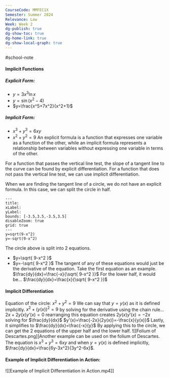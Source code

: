 ```yaml
---
CourseCode: MMFEC1X
Semester: Summer 2024
Relevance: Low
Week: Week 2
dg-publish: true
dg-show-toc: true
dg-home-link: true
dg-show-local-graph: true
---
```

#school-note 
#### Implicit Functions
##### Explicit Form:
- $y=3x^3\ln{x}$
- $y=\sin(x^2-4)$
- $y=\frac{x^5+7x^2}{x^2+1}$
##### Implicit Form:
- $x^3+y^3=6xy$
- $x^2+y^2=9$
An explicit formula is a function that expresses one variable as a function of the other, while an implicit formula represents a relationship between variables without expressing one variable in terms of the other.

For a function that passes the vertical line test, the slope of a tangent line to the curve can be found by explicit differentiation. For a function that does not pass the vertical line test, we can use implicit differentiation.

When we are finding the tangent line of a circle, we do not have an explicit formula. In this case, we can split the circle in half.

```functionplot
---
title: 
xLabel: 
yLabel: 
bounds: [-3.5,3.5,-3.5,3.5]
disableZoom: true
grid: true
---
y=sqrt(9-x^2)
y=-sqrt(9-x^2)
```
The circle above is split into 2 equations.
- $y=\sqrt{ 9-x^2 }$
- $y=-\sqrt{ 9-x^2 }$
The tangent of any of these equations would just be the derivative of the equation. Take the first equation as an example.
$\frac{dy}{dx}=\frac{-x}{\sqrt{ 9-x^2 }}$
For the lower half, it would be...
$\frac{dy}{dx}=\frac{x}{\sqrt{ 9-x^2 }}$
#### Implicit Differentiation
Equation of the circle: $x^2+y^2=9$
We can say that $y=y(x)$ as it is defined implicitly.
$x^2+(y(x))^2=9$
by solving for the derivative using the chain rule...
$2x+2y(x)y'(x)=0$
rearranging this equation creates
$2y(x)y'(x) = -2x$
solving for $\frac{dy}{dx}$
$y'(x)=\frac{-2x}{2y(x)}=-\frac{x}{y(x)}$
Lastly, it simplifies to
$\frac{dy}{dx}=\frac{-x}{y}$
By applying this to the circle, we can get the 2 equations of the upper half and the lower half.
![[Folium of Descartes.png]]Another example can be used on the folium of Descartes. The equation is $x^3+y^3=6xy$ and when $y=y(x)$ is defined implicitly, $\frac{dy}{dx}=\frac{6y-3x^2}{3y^2-6x}$.
#### Example of Implicit Differentiation in Action:
![[Example of Implicit Differentiation in Action.mp4]]
